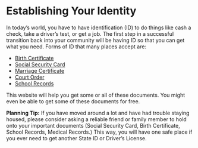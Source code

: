 # Establishing Your Identity

In today’s world, you have to have identification (ID) to do things like cash a check, take a driver’s test, or get a job. The first step in a successful transition back into your community will be having ID so that you can get what you need.  Forms of ID that many places accept are:

- [Birth Certificate]
- [Social Security Card]
- [Marriage Certificate]
- [Court Order]
- [School Records]

This website will help you get some or all of these documents. You might even be able to get some of these documents for free.

**Planning Tip:** If you have moved around a lot and have had trouble staying housed, please consider asking a reliable friend or family member to hold onto your important documents (Social Security Card, Birth Certificate, School Records, Medical Records.)  This way, you will have one safe place if you ever need to get another State ID or Driver’s License.

[Birth Certificate]: ./establish-identity-birth-certificate.html
[Social Security Card]: ./establishing-your-identity-social-security-card.html
[Marriage Certificate]: ./marriage-certificate.html
[Court Order]: ./court-order.html
[School Records]: ./school-records.html
